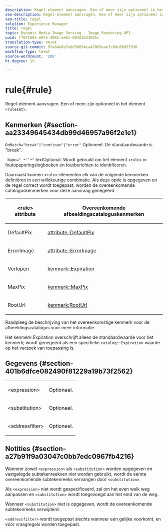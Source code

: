 ```yaml
---
description: Regel-element aanvragen. Een of meer zijn optioneel in het element <ruleset>.
seo-description: Regel-element aanvragen. Een of meer zijn optioneel in het element <ruleset>.
seo-title: regel
solution: Experience Manager
title: regel
topic: Dynamic Media Image Serving - Image Rendering API
uuid: f7071681-e97e-4081-aeb1-093d2b23041c
translation-type: tm+mt
source-git-commit: 97a84e8e7edd3d834ca42069eae7c09c00d57938
workflow-type: tm+mt
source-wordcount: '205'
ht-degree: 1%

---
```



# rule{#rule}

Regel-element aanvragen. Een of meer zijn optioneel in het element `<ruleset>`.

## Kenmerken {#section-aa23349645434db99d46957a96f2e1e1}

`OnMatch="break"|"continue"|"error"` Optioneel. De standaardwaarde is &quot;break&quot;.

` Name=" *``*"` textOptional. Wordt gebruikt om het element `<rule>` in foutopsporingslogboeken en foutberichten te identificeren.

Daarnaast kunnen `<rule>`-elementen elk van de volgende kenmerken definiëren in een willekeurige combinatie. Als deze optie is opgegeven en de regel correct wordt toegepast, worden de overeenkomende cataloguskenmerken voor deze aanvraag genegeerd.

<table id="table_AFEFDE61C9ED40019C10D8FE5B16CA23"> 
 <thead> 
  <tr> 
   <th colname="col1" class="entry"> <p>&lt;rule&gt; attribute </p> </th> 
   <th colname="col2" class="entry"> <p>Overeenkomende afbeeldingscataloguskenmerken </p> </th> 
  </tr> 
 </thead>
 <tbody> 
  <tr> 
   <td colname="col1"> <p> <span class="codeph"> DefaultPix  </span> </p> </td> 
   <td colname="col2"> <p> <a href="../../../../../ir-api/material-cat/image-rendering-api-ref/c-ir-material-catalog/c-ir-attributes-reference/r-ir-defaultpix.md#reference-102c98f9b5d24d2aaaeb756653fb0e6f" type="reference" format="dita" scope="local"> attribute::DefaultPix  </a> </p> </td> 
  </tr> 
  <tr> 
   <td colname="col1"> <p> <span class="codeph"> ErrorImage  </span> </p> </td> 
   <td colname="col2"> <p> <a href="../../../../../ir-api/material-cat/image-rendering-api-ref/c-ir-material-catalog/c-ir-attributes-reference/r-ir-errorimage.md#reference-b58bdaba96074c52802ca8dc54bfe2f0" type="reference" format="dita" scope="local"> attribute::ErrorImage  </a> </p> </td> 
  </tr> 
  <tr> 
   <td colname="col1"> <p> <span class="codeph"> Verlopen  </span> </p> </td> 
   <td colname="col2"> <p> <a href="../../../../../ir-api/material-cat/image-rendering-api-ref/c-ir-material-catalog/c-ir-attributes-reference/r-ir-expiration.md#reference-0f68ad8199c64bd4bc8d27dd78b7d996" type="reference" format="dita" scope="local"> kenmerk::Expiration  </a> </p> </td> 
  </tr> 
  <tr> 
   <td colname="col1"> <p> <span class="codeph"> MaxPix  </span> </p> </td> 
   <td colname="col2"> <p> <a href="../../../../../ir-api/material-cat/image-rendering-api-ref/c-ir-material-catalog/c-ir-attributes-reference/r-ir-maxpix.md#reference-569f186bbc2840a6bd3cffa8ff3e7657" type="reference" format="dita" scope="local"> kenmerk::MaxPix  </a> </p> </td> 
  </tr> 
  <tr> 
   <td colname="col1"> <p> <span class="codeph"> RootUrl  </span> </p> </td> 
   <td colname="col2"> <p> <a href="../../../../../ir-api/material-cat/image-rendering-api-ref/c-ir-material-catalog/c-ir-attributes-reference/r-ir-rooturl.md#reference-b8d706a573814802bd6794223cc78402" type="reference" format="dita" scope="local"> kenmerk:RootUrl  </a> </p> </td> 
  </tr> 
 </tbody> 
</table>

Raadpleeg de beschrijving van het overeenkomstige kenmerk voor de afbeeldingscatalogus voor meer informatie.

Het kenmerk Expiration overschrijft alleen de standaardwaarde voor het kenmerk; wordt genegeerd als een specifieke `catalog::Expiration` waarde op het verzoek van toepassing is.

## Gegevens {#section-401b6dfce082490f81229a19b73f2562}

<table id="simpletable_A7E17B52AF754687ACCFFBE747939331"> 
 <tr class="strow"> 
  <td class="stentry"> <p> <span class="codeph"> &lt;expression&gt; </span> </p> </td> 
  <td class="stentry"> <p>Optioneel. </p> </td> 
 </tr> 
 <tr class="strow"> 
  <td class="stentry"> <p> <span class="codeph"> &lt;substitution&gt; </span> </p> </td> 
  <td class="stentry"> <p>Optioneel. </p> </td> 
 </tr> 
 <tr class="strow"> 
  <td class="stentry"> <p> <span class="codeph"> &lt;addressfilter&gt; </span> </p> </td> 
  <td class="stentry"> <p>Optioneel. </p> </td> 
 </tr> 
</table>

## Notities {#section-a27b91f9a03047c0bb7edc0967fb4216}

Wanneer zowel `<expression>` als `<substitution>` worden opgegeven en vastgelegde subtekenreeksen niet worden gebruikt, wordt de eerste overeenkomende subtekenreeks vervangen door `<substitution>`.

Als `<expression>` niet wordt gespecificeerd, zal om het even welk weg aanpassen en `<substitution>` wordt toegevoegd aan het eind van de weg.

Wanneer `<substitution>` niet is opgegeven, wordt de overeenkomende subtekenreeks verwijderd.

`<addressfilter>` wordt toegepast slechts wanneer een gelijke voorkomt, en vóór vraagregels worden toegepast.

